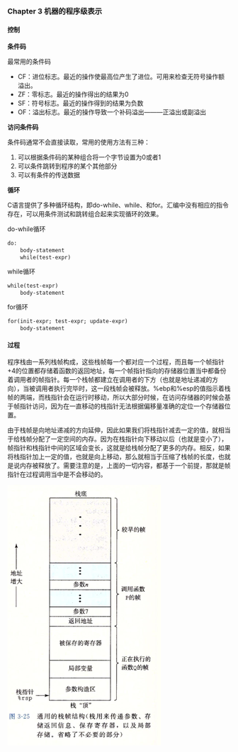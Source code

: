 ### Chapter 3 机器的程序级表示

#### 控制

**条件码**

最常用的条件码
- CF：进位标志。最近的操作使最高位产生了进位。可用来检查无符号操作额溢出。
- ZF：零标志。最近的操作得出的结果为0
- SF：符号标志。最近的操作得到的结果为负数
- OF：溢出标志。最近的操作导致一个补码溢出———正溢出或副溢出

**访问条件码**

条件码通常不会直接读取，常用的使用方法有三种：
1. 可以根据条件码的某种组合将一个字节设置为0或者1
2. 可以条件跳转到程序的某个其他部分
3. 可以有条件的传送数据

**循环**

C语言提供了多种循环结构，即do-while、while、和for。汇编中没有相应的指令存在，可以用条件测试和跳转组合起来实现循环的效果。

do-while循环
```
do:
    body-statement
    while(test-expr)
```

while循环
```
while(test-expr)
	body-statement
```

for循环

```
for(init-expr; test-expr; update-expr)
	body-statement
```

#### 过程

程序栈由一系列栈帧构成，这些栈帧每一个都对应一个过程，而且每一个帧指针+4的位置都存储着函数的返回地址，每一个帧指针指向的存储器位置当中都备份着调用者的帧指针。每一个栈帧都建立在调用者的下方（也就是地址递减的方向），当被调用者执行完毕时，这一段栈帧会被释放。%ebp和%esp的值指示着栈帧的两端，而栈指针会在运行时移动，所以大部分时候，在访问存储器的时候会基于帧指针访问，因为在一直移动的栈指针无法根据偏移量准确的定位一个存储器位置。

由于栈帧是向地址递减的方向延伸，因此如果我们将栈指针减去一定的值，就相当于给栈帧分配了一定空间的内存。因为在栈指针向下移动以后（也就是变小了），帧指针和栈指针中间的区域会变长，这就是给栈帧分配了更多的内存。相反，如果将栈指针加上一定的值，也就是向上移动，那么就相当于压缩了栈帧的长度，也就是说内存被释放了。需要注意的是，上面的一切内容，都基于一个前提，那就是帧指针在过程调用当中是不会移动的。

![](https://raw.githubusercontent.com/RuimingLi/reading/master/images/CSAPP/CSAPP-3-25.png)

